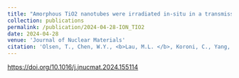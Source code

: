 ```yaml
---
title: "Amorphous TiO2 nanotubes were irradiated in-situ in a transmission electron microscope"
collection: publications
permalink: /publication/2024-04-28-ION_TIO2
date: 2024-04-28
venue: 'Journal of Nuclear Materials'
citation: 'Olsen, T., Chen, W.Y., <b>Lau, M.L. </b>, Koroni, C., Yang, C., Muntaha, M.A., Pooley, S., Shang, Z., Hou, D., Wang, L. and Long, M., 2024. Mechanisms of ion irradiation induced ordering in amorphous TiO2 nanotubes: Effects of ion mass and energy. Journal of Nuclear Materials, p.155114.'
---
```


<a href="https://doi.org/10.1016/j.jnucmat.2024.155114">https://doi.org/10.1016/j.jnucmat.2024.155114</a>
